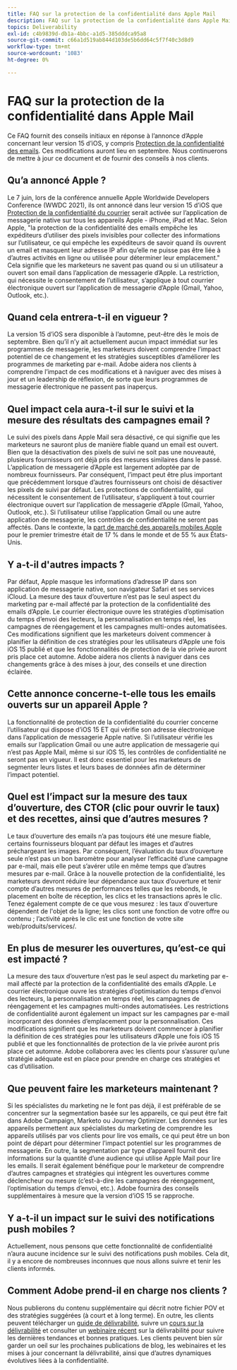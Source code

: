 ```yaml
---
title: FAQ sur la protection de la confidentialité dans Apple Mail
description: FAQ sur la protection de la confidentialité dans Apple Mail
topics: Deliverability
exl-id: c4b9839d-db1a-4bbc-a1d5-385dddca95a8
source-git-commit: c66a1d519ab844d103de5b6dd64c5f7f40c3d8d9
workflow-type: tm+mt
source-wordcount: '1083'
ht-degree: 0%

---
```


# FAQ sur la protection de la confidentialité dans Apple Mail

Ce FAQ fournit des conseils initiaux en réponse à l’annonce d’Apple concernant leur version 15 d’iOS, y compris [Protection de la confidentialité des emails](https://www.apple.com/newsroom/2021/06/apple-advances-its-privacy-leadership-with-ios-15-ipados-15-macos-monterey-and-watchos-8/). Ces modifications auront lieu en septembre. Nous continuerons de mettre à jour ce document et de fournir des conseils à nos clients.

## Qu’a annoncé Apple ?

Le 7 juin, lors de la conférence annuelle Apple Worldwide Developers Conference (WWDC 2021), ils ont annoncé dans leur version 15 d’iOS que [Protection de la confidentialité du courrier](https://www.apple.com/newsroom/2021/06/apple-advances-its-privacy-leadership-with-ios-15-ipados-15-macos-monterey-and-watchos-8/) serait activée sur l’application de messagerie native sur tous les appareils Apple - iPhone, iPad et Mac. Selon Apple, &quot;la protection de la confidentialité des emails empêche les expéditeurs d’utiliser des pixels invisibles pour collecter des informations sur l’utilisateur, ce qui empêche les expéditeurs de savoir quand ils ouvrent un email et masquent leur adresse IP afin qu’elle ne puisse pas être liée à d’autres activités en ligne ou utilisée pour déterminer leur emplacement.&quot; Cela signifie que les marketeurs ne savent pas quand ou si un utilisateur a ouvert son email dans l’application de messagerie d’Apple. La restriction, qui nécessite le consentement de l’utilisateur, s’applique à tout courrier électronique ouvert sur l’application de messagerie d’Apple (Gmail, Yahoo, Outlook, etc.).

## Quand cela entrera-t-il en vigueur ?

La version 15 d’iOS sera disponible à l’automne, peut-être dès le mois de septembre. Bien qu’il n’y ait actuellement aucun impact immédiat sur les programmes de messagerie, les marketeurs doivent comprendre l’impact potentiel de ce changement et les stratégies susceptibles d’améliorer les programmes de marketing par e-mail. Adobe aidera nos clients à comprendre l’impact de ces modifications et à naviguer avec des mises à jour et un leadership de réflexion, de sorte que leurs programmes de messagerie électronique ne passent pas inaperçus.

## Quel impact cela aura-t-il sur le suivi et la mesure des résultats des campagnes email ?

Le suivi des pixels dans Apple Mail sera désactivé, ce qui signifie que les marketeurs ne sauront plus de manière fiable quand un email est ouvert. Bien que la désactivation des pixels de suivi ne soit pas une nouveauté, plusieurs fournisseurs ont déjà pris des mesures similaires dans le passé. L’application de messagerie d’Apple est largement adoptée par de nombreux fournisseurs. Par conséquent, l’impact peut être plus important que précédemment lorsque d’autres fournisseurs ont choisi de désactiver les pixels de suivi par défaut. Les protections de confidentialité, qui nécessitent le consentement de l’utilisateur, s’appliquent à tout courrier électronique ouvert sur l’application de messagerie d’Apple (Gmail, Yahoo, Outlook, etc.). Si l’utilisateur utilise l’application Gmail ou une autre application de messagerie, les contrôles de confidentialité ne seront pas affectés. Dans le contexte, la [part de marché des appareils mobiles Apple](https://www.counterpointresearch.com/global-smartphone-share/) pour le premier trimestre était de 17 % dans le monde et de 55 % aux États-Unis.

## Y a-t-il d&#39;autres impacts ?

Par défaut, Apple masque les informations d’adresse IP dans son application de messagerie native, son navigateur Safari et ses services iCloud. La mesure des taux d’ouverture n’est pas le seul aspect du marketing par e-mail affecté par la protection de la confidentialité des emails d’Apple. Le courrier électronique ouvre les stratégies d’optimisation du temps d’envoi des lecteurs, la personnalisation en temps réel, les campagnes de réengagement et les campagnes multi-ondes automatisées. Ces modifications signifient que les marketeurs doivent commencer à planifier la définition de ces stratégies pour les utilisateurs d’Apple une fois iOS 15 publié et que les fonctionnalités de protection de la vie privée auront pris place cet automne. Adobe aidera nos clients à naviguer dans ces changements grâce à des mises à jour, des conseils et une direction éclairée.

## Cette annonce concerne-t-elle tous les emails ouverts sur un appareil Apple ?

La fonctionnalité de protection de la confidentialité du courrier concerne l’utilisateur qui dispose d’iOS 15 ET qui vérifie son adresse électronique dans l’application de messagerie Apple native. Si l’utilisateur vérifie les emails sur l’application Gmail ou une autre application de messagerie qui n’est pas Apple Mail, même si sur iOS 15, les contrôles de confidentialité ne seront pas en vigueur. Il est donc essentiel pour les marketeurs de segmenter leurs listes et leurs bases de données afin de déterminer l’impact potentiel.

## Quel est l’impact sur la mesure des taux d’ouverture, des CTOR (clic pour ouvrir le taux) et des recettes, ainsi que d’autres mesures ?

Le taux d’ouverture des emails n’a pas toujours été une mesure fiable, certains fournisseurs bloquant par défaut les images et d’autres préchargeant les images. Par conséquent, l’évaluation du taux d’ouverture seule n’est pas un bon baromètre pour analyser l’efficacité d’une campagne par e-mail, mais elle peut s’avérer utile en même temps que d’autres mesures par e-mail. Grâce à la nouvelle protection de la confidentialité, les marketeurs devront réduire leur dépendance aux taux d’ouverture et tenir compte d’autres mesures de performances telles que les rebonds, le placement en boîte de réception, les clics et les transactions après le clic. Tenez également compte de ce que vous mesurez : les taux d&#39;ouverture dépendent de l&#39;objet de la ligne; les clics sont une fonction de votre offre ou contenu ; l’activité après le clic est une fonction de votre site web/produits/services/.

## En plus de mesurer les ouvertures, qu’est-ce qui est impacté ?

La mesure des taux d’ouverture n’est pas le seul aspect du marketing par e-mail affecté par la protection de la confidentialité des emails d’Apple. Le courrier électronique ouvre les stratégies d’optimisation du temps d’envoi des lecteurs, la personnalisation en temps réel, les campagnes de réengagement et les campagnes multi-ondes automatisées. Les restrictions de confidentialité auront également un impact sur les campagnes par e-mail incorporant des données d’emplacement pour la personnalisation. Ces modifications signifient que les marketeurs doivent commencer à planifier la définition de ces stratégies pour les utilisateurs d’Apple une fois iOS 15 publié et que les fonctionnalités de protection de la vie privée auront pris place cet automne. Adobe collaborera avec les clients pour s’assurer qu’une stratégie adéquate est en place pour prendre en charge ces stratégies et cas d’utilisation.

## Que peuvent faire les marketeurs maintenant ?

Si les spécialistes du marketing ne le font pas déjà, il est préférable de se concentrer sur la segmentation basée sur les appareils, ce qui peut être fait dans Adobe Campaign, Marketo ou Journey Optimizer. Les données sur les appareils permettent aux spécialistes du marketing de comprendre les appareils utilisés par vos clients pour lire vos emails, ce qui peut être un bon point de départ pour déterminer l’impact potentiel sur les programmes de messagerie. En outre, la segmentation par type d’appareil fournit des informations sur la quantité d’une audience qui utilise Apple Mail pour lire les emails. Il serait également bénéfique pour le marketeur de comprendre d’autres campagnes et stratégies qui intègrent les ouvertures comme déclencheur ou mesure (c’est-à-dire les campagnes de réengagement, l’optimisation du temps d’envoi, etc.). Adobe fournira des conseils supplémentaires à mesure que la version d’iOS 15 se rapproche.

## Y a-t-il un impact sur le suivi des notifications push mobiles ?

Actuellement, nous pensons que cette fonctionnalité de confidentialité n’aura aucune incidence sur le suivi des notifications push mobiles. Cela dit, il y a encore de nombreuses inconnues que nous allons suivre et tenir les clients informés.

## Comment Adobe prend-il en charge nos clients ?

Nous publierons du contenu supplémentaire qui décrit notre fichier POV et des stratégies suggérées (à court et à long terme). En outre, les clients peuvent télécharger un [guide de délivrabilité](../introduction.md), suivre un [cours sur la délivrabilité](http://bit.ly/Deliverability-Course) et consulter un [webinaire récent](https://primetime.bluejeans.com/a2m/events/playback/29edda30-a9b8-4e4b-a460-e829c02c912a) sur la délivrabilité pour suivre les dernières tendances et bonnes pratiques. Les clients peuvent bien sûr garder un oeil sur les prochaines publications de blog, les webinaires et les mises à jour concernant la délivrabilité, ainsi que d’autres dynamiques évolutives liées à la confidentialité.
